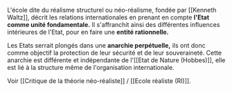 L'école dite du réalisme structurel ou néo-réalisme, fondée par [[Kenneth Waltz]], décrit les relations internationales en prenant en compte **l'Etat comme unité fondamentale.** Il s'affranchit ainsi des différentes influences intérieures de l'Etat, pour en faire une **entité rationnelle.**

Les Etats serrait plongés dans une **anarchie perpétuelle,** ils ont donc comme objectif la protection de leur sécurité et de leur souveraineté. Cette anarchie est différente et indépendante de l'[[Etat de Nature (Hobbes)]], elle est lié à la structure même de l'organisation internationale.

Voir [[Critique de la théorie néo-réaliste]] / [[Ecole réaliste (RI)]].